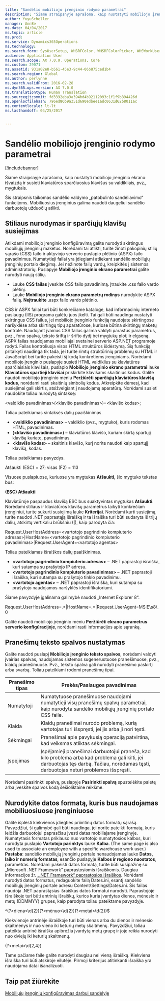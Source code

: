 ```yaml
---
title: "Sandėlio mobiliojo įrenginio rodymo parametrai"
description: "Šiame straipsnyje aprašoma, kaip nustatyti mobiliojo įrenginio ekrano išvaizdą ir susieti klaviatūros sparčiuosius klavišus su valdikliais, pvz., mygtukais."
author: YuyuScheller
manager: AnnBe
ms.date: 04/04/2017
ms.topic: article
ms.prod: 
ms.service: Dynamics365Operations
ms.technology: 
ms.search.form: SysUserSetup, WHSRFColor, WHSRFColorPicker, WHSWorkUserDisplaySettings
audience: Application User
ms.search.scope: AX 7.0.0, Operations, Core
ms.custom: 29071
ms.assetid: 931a02e8-b561-45e3-9c44-06b875ced1b4
ms.search.region: Global
ms.author: perlynne
ms.search.validFrom: 2016-02-28
ms.dyn365.ops.version: AX 7.0.0
ms.translationtype: Human Translation
ms.sourcegitcommit: fd3392eba3a394bd4b92112093c1f1f9b894426d
ms.openlocfilehash: 796ed86b9a351d690edbee1adc0631d62b8011ac
ms.contentlocale: lt-lt
ms.lasthandoff: 04/25/2017


---
```


# <a name="warehouse-mobile-device-display-settings"></a>Sandėlio mobiliojo įrenginio rodymo parametrai

[!include[banner](../includes/banner.md)]


Šiame straipsnyje aprašoma, kaip nustatyti mobiliojo įrenginio ekrano išvaizdą ir susieti klaviatūros sparčiuosius klavišus su valdikliais, pvz., mygtukais. 

Šis straipsnis taikomas sandėlio valdymo „patobulinto sandėliavimo“ funkcijoms. Mobiliuosius įrenginius galima naudoti daugeliui sandėlio darbuotojų užduočių atlikti.

## <a name="specify-styles-and-map-keyboard-shortcuts"></a>Stiliaus nurodymas ir sparčiųjų klavišų susiejimas
Atlikdami mobiliojo įrenginio konfigūravimą galite nurodyti skirtingus mobiliųjų įrenginių maketus. Norėdami tai atlikti, turite žinoti pakopinių stilių sąrašo (CSS) failo ir aktyviojo serverio puslapio plėtinio (ASPX) failo pavadinimus. Numatytieji failai yra įdiegiami atliekant sandėlio mobiliųjų įrenginių portalo diegimą. Jei nežinote failų vardų, kreipkitės į sistemos administratorių. Puslapyje **Mobiliojo įrenginio ekrano parametrai** galite nurodyti naują stilių.

-    Lauke **CSS failas** įveskite CSS failo pavadinimą. Įtraukite .css failo vardo plėtinį.
-   Lauke **Mobiliojo įrenginio ekrano parametrų rodinys** nurodykite ASPX failą. **Neįtraukite** .aspx failo vardo plėtinio.

CSS ir ASPX failai turi būti konkrečiame kataloge, kad informacinių interneto paslaugų (IIS) programa galėtų juos įkelti. Tai gali būti naudinga nustatyti skirtingus CSS failus, jei mobiliojo įrenginio funkciją naudojate skirtingose naršyklėse arba skirtingų tipų aparatūrose, kuriose būtina skirtingų maketų kontrolė. Naudojant įvairius CSS failus galima valdyti parastus parametrus, pvz., fono spalvą, teksto šriftą ir šrifto dydį bei mygtukų plotį ir elgseną. ASPX failas naudojamas mobiliajai svetainei serverio ASP.NET programoje rodyti. Failas kontroliuoja visos HTML struktūros išdėstymą. Šią funkciją pritaikyti naudinga tik tada, jei turite rimtų struktūrinių problemų su HTML ir JavaScript bei turite pakeisti šį kodą konkretiems įrenginiams. Norėdami mobiliojo įrenginio puslapyje susieti HTML valdiklius su klaviatūros sparčiaisiais klavišais, puslapio **Mobiliojo įrenginio ekrano parametrai** lauke **Klaviatūros spartieji klavišai** priskirkite klavišams skaitinius kodus. Galite naudoti mobiliojo įrenginio meniu **Peržiūrėti sparčiųjų klaviatūros klavišų kodus**, norėdami rasti skaitinių simbolių kodus. Atkreipkite dėmesį, kad susiejimai gali skirtis, atsižvelgiant į naudojamą aparatūrą. Norėdami susieti naudokite toliau nurodytą sintaksę:

&lt;valdiklio pavadinimas&gt;(&lt;klavišo pavadinimas&gt;)=&lt;klavišo kodas&gt;;

Toliau pateikiamas sintaksės dalių paaiškinimas.

-   **&lt;valdiklio pavadinimas&gt;** – valdiklio (pvz., mygtuko), kuris rodomas HTML, pavadinimas.
-   **(&lt;klavišo pavadinimas&gt;)** – klaviatūros klavišo, kuriam skirtą spartųjį klavišą kuriate, pavadinimas.
-   **&lt;klavišo kodas&gt;** – skaitinis klavišo, kurį norite naudoti kaip spartųjį klavišą, kodas.

Toliau pateikiamas pavyzdys.

Atšaukti (ESC) = 27; visas (F2) = 113

Visuose puslapiuose, kuriuose yra mygtukas **Atšaukti**, šio mygtuko tekstas bus:

**(ESC) Atšaukti**

Klaviatūroje paspaudus klavišą ESC bus suaktyvintas mygtukas **Atšaukti**. Norėdami stiliaus ir klaviatūros klavišų parametrus taikyti konkrečiam įrenginiui, turite sukurti susiejimą lauke **Kriterijai**. Norėdami kurti susiejimą, turite naudoti .NET paprastąją išraišką ir ta išraiška turi būti sudaryta iš trijų dalių, atskirtų vertikaliu brūkšniu (|), kaip parodyta čia:

Request.UserHostAddress=&lt;vartotojo pagrindinio kompiuterio adresas&gt;|HostName=&lt;vartotojo pagrindinio kompiuterio pavadinimas&gt;|Request.UserAgent=&lt;vartotojo agentas&gt;

Toliau pateikiamas išraiškos dalių paaiškinimas.

-   **&lt;vartotojo pagrindinio kompiuterio adresas&gt;** – .NET paprastoji išraiška, kuri sutampa su prašytojo IP adresu.
-   **&lt;vartotojo pagrindinio kompiuterio pavadinimas&gt;** – .NET paprastoji išraiška, kuri sutampa su prašytojo tinklo pavadinimu.
-   **&lt;vartotojo agentas&gt;** – .NET paprastoji išraiška, kuri sutampa su prašytojo naudojamos naršyklės identifikatoriumi.

Šiame pavyzdyje įgalinama galimybė naudoti „Internet Explorer 8“.

Request.UserHostAddress=.\*|HostName=.\*|Request.UserAgent=MSIE\\s8\\.0

Galite naudoti mobiliojo įrenginio meniu **Peržiūrėti ekrano parametrus serverio konfigūracijoje**, norėdami rasti informacijos apie sąranką.

## <a name="define-text-colors-for-messages"></a>Pranešimų teksto spalvos nustatymas
Galite naudoti puslapį **Mobiliojo įrenginio teksto spalvos**, norėdami valdyti įvairias spalvas, naudojamas sistemos sugeneruotuose pranešimuose, pvz., klaidų pranešimuose. Pvz., teksto spalva gali nurodyti pranešimo paskirtį arba svarbą. Toliau pateikiami rodomi pranešimų tipai.

| Pranešimo tipas | Prekės/Paslaugos pavadinimas                                                                                                                                                                            |
|--------------|----------------------------------------------------------------------------------------------------------------------------------------------------------------------------------------|
| Numatytoji      | Numatytuose pranešimuose naudojami numatytieji visų pranešimų spalvų parametrai, kaip nurodyta sandėlio mobiliųjų įrenginių portalo CSS faile.                                                   |
| Klaida        | Klaidų pranešimai nurodo problemą, kurią vartotojas turi išspręsti, jei jis arba ji nori tęsti.                                                                                             |
| Sėkmingai      | Pranešimai apie pavykusią operaciją patvirtina, kad veiksmas atliktas sėkmingai.                                                                                                                                |
| Įspėjimas      | Įspėjamieji pranešimai darbuotojui praneša, kad kilo problema arba kad problema gali kilti, jei darbuotojas tęs darbą. Tačiau, norėdamas tęsti, darbuotojas neturi problemos išspręsti. |

Norėdami pasirinkti spalvą, puslapyje **Pasirinkti spalvą** spustelėkite paletę arba įveskite spalvos kodą šešioliktaine reikšme.

## <a name="define-the-date-format-to-use-on-mobile-devices"></a>Nurodykite datos formatą, kuris bus naudojamas mobiliuosiuose įrenginiuose
Galite išplėsti kiekvienos įdiegties priimtinų datos formatų sąrašą. Pavyzdžiui, ši galimybė gali būti naudinga, jei norite pateikti formatą, kuris leidžia darbuotojui paprasčiau įvesti datas mobiliajame įrenginyje. Numatytasis formatas priklauso nuo vartotojo numatytosios kalbos, kuri nurodyta puslapio **Vartotojo parinktys** lauke **Kalba**. (The same page is also used to associate an employee with a specific warehouse work user.) **Pastaba:** sandėlio mobiliųjų įrenginių portale nenaudojamas lauko **Datos, laiko ir numerių formatas**, esančio puslapyje **Kalbos ir regiono nuostatos**, parametras. Norėdami pakeisti datos formatą, turite būti susipažinę su „Microsoft .NET Framework“ paprastosiomis išraiškomis. Daugiau informacijos žr. [ „.NET Framework“ paprastosios išraiškos](http://go.microsoft.com/fwlink/?LinkId=391260). Norėdami nurodyti datos formatus, redaguokite failą Dates.ini, esantį sandėlio mobiliųjų įrenginių portale adresu Content\\Settings\\Dates.ini. Šis failas naudoja .NET paprastąsias išraiškas datos formatui nurodyti. Paprastojoje išraiškoje turi būti antrinių išraiškų, kurios kuria įvardytas dienos, mėnesio ir metų (DDMMYY) grupes, kaip parodyta toliau pateiktame pavyzdyje.

^(?&lt;diena&gt;\\d{2})(?&lt;mėnuo&gt;\\d{2})(?&lt;metai&gt;\\d{2})$

Kiekvienoje antrinėje išraiškoje turi būti vienas arba du dienos ir mėnesio skaitmenys ir nuo vieno iki keturių metų skaitmenų. Pavyzdžiui, toliau pateikta antrinė išraiška apibrėžia įvardytą metų grupę ir joje reikia nurodyti nuo dviejų iki keturių skaitmenų.

(?&lt;metai&gt;\\d{2,4})

Tame pačiame faile galite nurodyti daugiau nei vieną išraišką. Kiekviena išraiška turi būti atskiroje eilutėje. Pirmoji kriterijus atitinkanti išraiška yra naudojama datai išanalizuoti.

<a name="see-also"></a>Taip pat žiūrėkite
--------

[Mobiliųjų įrenginių konfigūravimas darbui sandėlyje](configure-mobile-devices-warehouse.md)




